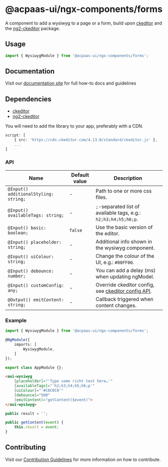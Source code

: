 # @acpaas-ui/ngx-components/forms

A component to add a wysiwyg to a page or a form, build upon [ckeditor](https://ckeditor.com) and the [ng2-ckeditor](https://github.com/chymz/ng2-ckeditor) package.

## Usage

```typescript
import { WysiwygModule } from '@acpaas-ui/ngx-components/forms';
```

## Documentation

Visit our [documentation site](https://acpaas-ui.digipolis.be/) for full how-to docs and guidelines

## Dependencies
* [ckeditor](https://ckeditor.com)
* [ng2-ckeditor](https://github.com/chymz/ng2-ckeditor)

You will need to add the library to your app, preferably with a CDN.

```typescript
script: [
    { src: 'https://cdn.ckeditor.com/4.13.0/standard/ckeditor.js' },
    ...
]
```

### API

| Name         | Default value | Description |
| -----------  | ------ | -------------------------- |
| `@Input() additionalStyling: string;` | - | Path to one or more css files. |
| `@Input() availableTags: string;` | - | `;`-separated list of available tags, e.g.: `h2;h3;h4;h5;h6;p`. |
| `@Input() basic: boolean;` | `false` | Use the basic version of the editor. |
| `@Input() placeholder: string;` | - | Additional info shown in the wysiwyg component. |
| `@Input() uiColour: string;` | - | Change the colour of the UI, e.g.: `#00FF00`. |
| `@Input() debounce: number;` | - | You can add a delay (ms) when updating ngModel. |
| `@Input() customConfig: any;` | - | Override ckeditor config, see [ckeditor config API](https://ckeditor.com/docs/ckeditor4/latest/api/CKEDITOR_config.html). |
| `@Output() emitContent: string;` | - | Callback triggered when content changes. |

### Example

```typescript
import { WysiwygModule } from '@acpaas-ui/ngx-components/forms';

@NgModule({
    imports: [
        WysiwygModule,
    ]
});

export class AppModule {};
```

```html
<aui-wysiwyg
    [placeholder]="'Type some richt text here…'"
    [availableTags]="'h2;h3;h4;h5;h6;p'"
    [uiColour]="'#C0C0C0'"
    [debounce]="500"
    (emitContent)="getContent($event)">
</aui-wysiwyg>
```

```typescript
public result = '';

public getContent(event) {
    this.result = event;
}
```

## Contributing

Visit our [Contribution Guidelines](../../../../../CONTRIBUTING.md) for more information on how to contribute.
